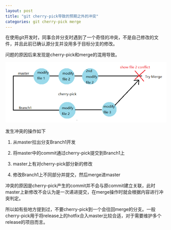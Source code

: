 ```yaml
---
layout: post
title: "git cherry-pick导致的预期之外的冲突"
categories: git cherry-pick merge
---
```


在使用git开发时，同事合并分支时遇到了一个奇怪的冲突，不是自己修改的文件，并且此前已确认源分支并没用多于目标分支的修改。

问题的原因后来发现是cherry-pick和merge的混用导致。

<!--more-->

![pic1](/assets/images/image2019-12-31-post1.png)

发生冲突的操作如下

1. 从master拉出分支Branch1开发

2. 将master中的commit通过cherry-pick提交到Branch1上

3. master上有对cherry-pick部分新的修改

4. 修改Branch1上不同部分并提交，然后merge进master

冲突的原因是cherry-pick产生的commit并不会与原commit建立关联，此时master上新修改不会认为是一次递进提交，在merge操作时就会根据内容进行冲突判定。

所以如有些地方提到过，不要cherry-pick到一个会往回merge的分支。一般cherry-pick用于将release上的hotfix合入master比较合适，对于需要维护多个release的项目而言。


